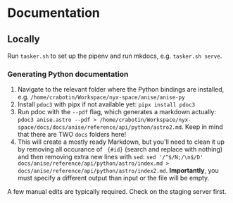 # Documentation

## Locally

Run `tasker.sh` to set up the pipenv and run mkdocs, e.g. `tasker.sh serve`.

### Generating Python documentation

1. Navigate to the relevant folder where the Python bindings are installed, e.g. `/home/crabotin/Workspace/nyx-space/anise/anise-py`
2. Install `pdoc3` with pipx if not available yet: `pipx install pdoc3`
3. Run pdoc with the `--pdf` flag, which generates a markdown actually: `pdoc3 anise.astro --pdf > /home/crabotin/Workspace/nyx-space/docs/docs/anise/reference/api/python/astro2.md`. Keep in mind that there are TWO `docs` folders here!
4. This will create a mostly ready Markdown, but you'll need to clean it up by removing all occurance of ` {#id}` (search and replace with nothing) and then removing extra new lines with `sed`: `sed '/^$/N;/\n$/D' docs/anise/reference/api/python/astro/index.md > docs/anise/reference/api/python/astro/index2.md`. **Importantly**, you must specify a different output than input or the file will be empty.

A few manual edits are typically required. Check on the staging server first.